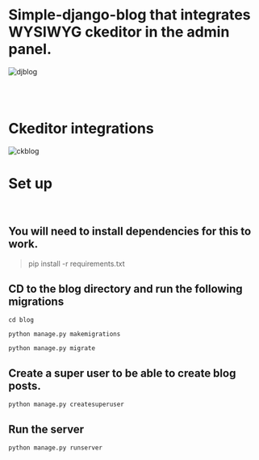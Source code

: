# Simple-django-blog that integrates WYSIWYG ckeditor in the admin panel. <br/>
![djblog](https://user-images.githubusercontent.com/120695832/209859444-f838d65d-180a-4a5f-9d4f-10563ca9adf5.gif)

 <br/>
 <br/>
 
 # Ckeditor integrations 
 
![ckblog](https://user-images.githubusercontent.com/120695832/209859507-adcf0500-f006-438e-9301-6e4baf09f5c7.PNG)


# Set up
<br/>

## You will need to install dependencies for this to work.

> pip install -r requirements.txt


## CD to the blog directory and run the following migrations 
```
cd blog

python manage.py makemigrations

python manage.py migrate
```

## Create a super user to be able to create blog posts.


```
python manage.py createsuperuser
```

## Run the server

```
python manage.py runserver
```
